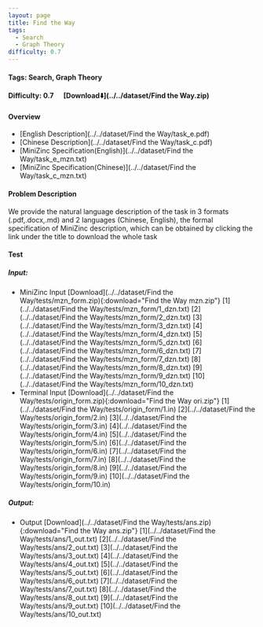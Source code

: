 ```yaml
---
layout: page
title: Find the Way
tags:
  - Search
  - Graph Theory
difficulty: 0.7
---
```


#### Tags: Search, Graph Theory
#### Difficulty: 0.7 &nbsp;&nbsp;&nbsp;&nbsp; [Download⬇️](../../dataset/Find the Way.zip)
#### Overview
- [English Description](../../dataset/Find the Way/task_e.pdf)
- [Chinese Description](../../dataset/Find the Way/task_c.pdf)
- [MiniZinc Specification(English)](../../dataset/Find the Way/task_e_mzn.txt)
- [MiniZinc Specification(Chinese)](../../dataset/Find the Way/task_c_mzn.txt)

#### Problem Description
We provide the natural language description of the task in 3 formats (.pdf,.docx,.md) and 2 languages (Chinese, English), the formal specification of MiniZinc description, which can be obtained by clicking the link under the title to download the whole task
#### Test
##### Input:
- MiniZinc Input [Download](../../dataset/Find the Way/tests/mzn_form.zip){:download="Find the Way mzn.zip"} [1](../../dataset/Find the Way/tests/mzn_form/1_dzn.txt) [2](../../dataset/Find the Way/tests/mzn_form/2_dzn.txt) [3](../../dataset/Find the Way/tests/mzn_form/3_dzn.txt) [4](../../dataset/Find the Way/tests/mzn_form/4_dzn.txt) [5](../../dataset/Find the Way/tests/mzn_form/5_dzn.txt) [6](../../dataset/Find the Way/tests/mzn_form/6_dzn.txt) [7](../../dataset/Find the Way/tests/mzn_form/7_dzn.txt) [8](../../dataset/Find the Way/tests/mzn_form/8_dzn.txt) [9](../../dataset/Find the Way/tests/mzn_form/9_dzn.txt) [10](../../dataset/Find the Way/tests/mzn_form/10_dzn.txt) 
- Terminal Input [Download](../../dataset/Find the Way/tests/origin_form.zip){:download="Find the Way ori.zip"} [1](../../dataset/Find the Way/tests/origin_form/1.in) [2](../../dataset/Find the Way/tests/origin_form/2.in) [3](../../dataset/Find the Way/tests/origin_form/3.in) [4](../../dataset/Find the Way/tests/origin_form/4.in) [5](../../dataset/Find the Way/tests/origin_form/5.in) [6](../../dataset/Find the Way/tests/origin_form/6.in) [7](../../dataset/Find the Way/tests/origin_form/7.in) [8](../../dataset/Find the Way/tests/origin_form/8.in) [9](../../dataset/Find the Way/tests/origin_form/9.in) [10](../../dataset/Find the Way/tests/origin_form/10.in) 

##### Output:
- Output [Download](../../dataset/Find the Way/tests/ans.zip){:download="Find the Way ans.zip"} [1](../../dataset/Find the Way/tests/ans/1_out.txt) [2](../../dataset/Find the Way/tests/ans/2_out.txt) [3](../../dataset/Find the Way/tests/ans/3_out.txt) [4](../../dataset/Find the Way/tests/ans/4_out.txt) [5](../../dataset/Find the Way/tests/ans/5_out.txt) [6](../../dataset/Find the Way/tests/ans/6_out.txt) [7](../../dataset/Find the Way/tests/ans/7_out.txt) [8](../../dataset/Find the Way/tests/ans/8_out.txt) [9](../../dataset/Find the Way/tests/ans/9_out.txt) [10](../../dataset/Find the Way/tests/ans/10_out.txt) 

